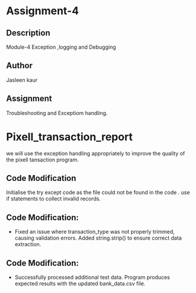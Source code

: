
# Assignment-4

## Description
Module-4 Exception ,logging and Debugging

## Author
Jasleen kaur

## Assignment
Troubleshooting and Exceptiom handling.

# Pixell_transaction_report
we will use the exception handling appropriately to improve the quality of the pixell tansaction program.

## Code Modification
Initialise the try except code as the file could not be found in the code .
use if statements to collect invalid records.

## Code Modification:
- Fixed an issue where transaction_type was not properly trimmed, causing validation errors. Added string.strip() to ensure correct data extraction.

## Code Modification:
- Successfully processed additional test data. Program produces expected results with the updated bank_data.csv file.

